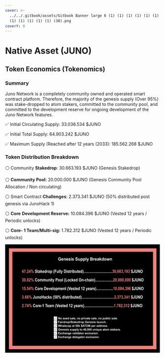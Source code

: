 ```yaml
---
cover: >-
  ../../.gitbook/assets/Gitbook Banner large 6 (1) (1) (1) (1) (1) (1) (1) (1)
  (1) (1) (1) (1) (1) (38).png
coverY: 0
---
```


# Native Asset (JUNO)

## **Token Economics (Tokenomics)**

### **Summary**

Juno Network is a completely community owned and operated smart contract platform. Therefore, the majority of the genesis supply (Over 95%) was stake-dropped to atom stakers, committed to the community pool, and committed to the development reserve for ongoing development of the Juno Network features.

✅ Initial Circulating Supply: 33.036.534 $JUNO

✅ Initial Total Supply: 64.903.242 $JUNO‌

✅ Maximum Supply (Reached after 12 years (2033): 185.562.268 $JUNO

### **Token Distribution Breakdown**

⚪️ Community **Stakedrop**: 30.663.193 $JUNO (Genesis Stakedrop)

⚪️ **Community Pool:** 20.000.000 $JUNO (Genesis Community Pool Allocation / Non circulating)

⚪️ Smart Contract **Challenges**: 2.373.341 $JUNO (50% distributed post genesis via JunoHack 1)

⚪️ **Core** **Development Reserve:** 10.084.396 $JUNO (Vested 12 years / Periodic unlocks)

⚪️ **Core- 1 Team/Multi-sig:**  1.782.312 $JUNO (Vested 12 years / Periodic unlocks)

![](<../../.gitbook/assets/image (14).png>)
